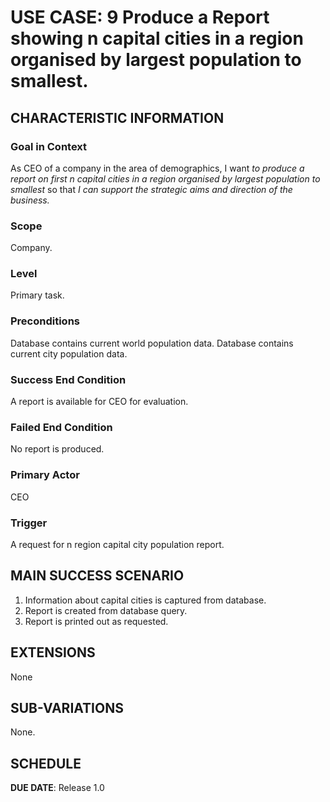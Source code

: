 # USE CASE: 9 Produce a Report showing n capital cities in a region organised by largest population to smallest.

## CHARACTERISTIC INFORMATION

### Goal in Context

As CEO of a company in the area of demographics, I want *to produce a report on first n capital cities in a region organised by largest population to smallest* so that *I can support the strategic aims and direction of the business.*

### Scope

Company.

### Level

Primary task.

### Preconditions

Database contains current world population data.
Database contains current city population data.

### Success End Condition

A report is available for CEO for evaluation.

### Failed End Condition

No report is produced.

### Primary Actor

CEO

### Trigger

A request for n region capital city population report.

## MAIN SUCCESS SCENARIO

1. Information about capital cities is captured from database.
2. Report is created from database query.
3. Report is printed out as requested.

## EXTENSIONS

None

## SUB-VARIATIONS

None.

## SCHEDULE

**DUE DATE**: Release 1.0